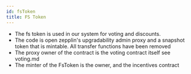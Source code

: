 ```yaml
---
id: fsToken
title: FS Token
---
```


- The fs token is used in our system for voting and discounts.
- The code is open zepplin's upgradability admin proxy and a snapshot token that is mintable. All transfer functions have been removed
- The proxy owner of the contract is the voting contract itself see voting.md
- The minter of the FsToken is the owner, and the incentives contract
